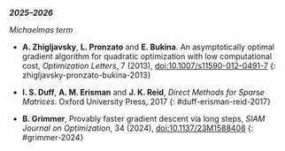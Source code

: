 ***2025–2026***

*Michaelmas term*

- **A. Zhigljavsky**, **L. Pronzato** and **E. Bukina**. An asymptotically optimal gradient algorithm for quadratic optimization with low computational cost, *Optimization Letters*, 7 (2013), [doi:10.1007/s11590-012-0491-7](https://doi.org/10.1007/s11590-012-0491-7)
  {: zhigljavsky-pronzato-bukina-2013}

- **I. S. Duff**, **A. M. Erisman** and **J. K. Reid**, *Direct Methods for Sparse Matrices*. Oxford University Press, 2017
  {: #duff-erisman-reid-2017}

- **B. Grimmer**, Provably faster gradient descent via long steps, *SIAM Journal on Optimization*, 34 (2024), [doi:10.1137/23M1588408](https://doi.org/10.1137/23M1588408)
  {: #grimmer-2024}